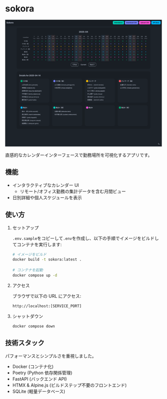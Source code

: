 # sokora

![image](docs/images/image1.png)

直感的なカレンダーインターフェースで勤務場所を可視化するアプリです。

## 機能

- インタラクティブなカレンダー UI
  - リモート/オフィス勤務の集計データを含む月間ビュー
- 日別詳細や個人スケジュールを表示

## 使い方

1. セットアップ

   `.env.sample`をコピーして`.env`を作成し、以下の手順でイメージをビルドしてコンテナを実行します:

   ```bash
   # イメージをビルド
   docker build -t sokora:latest .

   # コンテナを起動
   docker compose up -d
   ```

2. アクセス

   ブラウザで以下の URL にアクセス:

   ```bash
   http://localhost:[SERVICE_PORT]
   ```

3. シャットダウン

   ```bash
   docker compose down
   ```

## 技術スタック

パフォーマンスとシンプルさを重視しました。

- Docker (コンテナ化)
- Poetry (Python 依存関係管理)
- FastAPI (バックエンド API)
- HTMX & Alpine.js (ビルドステップ不要のフロントエンド)
- SQLite (軽量データベース)
